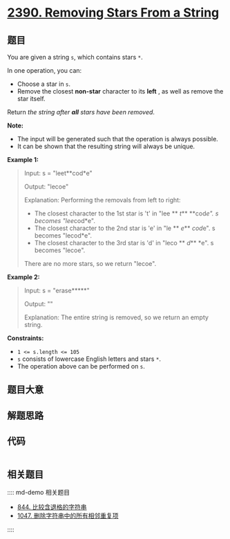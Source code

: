 # [2390. Removing Stars From a String](https://leetcode.com/problems/removing-stars-from-a-string/)

## 题目

You are given a string `s`, which contains stars `*`.

In one operation, you can:

  * Choose a star in `s`.
  * Remove the closest **non-star** character to its **left** , as well as remove the star itself.

Return _the string after **all** stars have been removed_.

**Note:**

  * The input will be generated such that the operation is always possible.
  * It can be shown that the resulting string will always be unique.



**Example 1:**

> Input: s = "leet**cod*e"
> 
> Output: "lecoe"
> 
> Explanation: Performing the removals from left to right:
> - The closest character to the 1st star is 't' in "lee ** _t_** **cod*e". s becomes "lee*cod*e".
> - The closest character to the 2nd star is 'e' in "le ** _e_** *cod*e". s becomes "lecod*e".
> - The closest character to the 3rd star is 'd' in "leco ** _d_** *e". s becomes "lecoe".
> 
> There are no more stars, so we return "lecoe".

**Example 2:**

> Input: s = "erase*****"
> 
> Output: ""
> 
> Explanation: The entire string is removed, so we return an empty string.

**Constraints:**

  * `1 <= s.length <= 105`
  * `s` consists of lowercase English letters and stars `*`.
  * The operation above can be performed on `s`.


## 题目大意

## 解题思路

## 代码

```javascript

```

## 相关题目

:::: md-demo 相关题目
- [844. 比较含退格的字符串](./0844.md)
- [1047. 删除字符串中的所有相邻重复项](./1047.md)

::::
